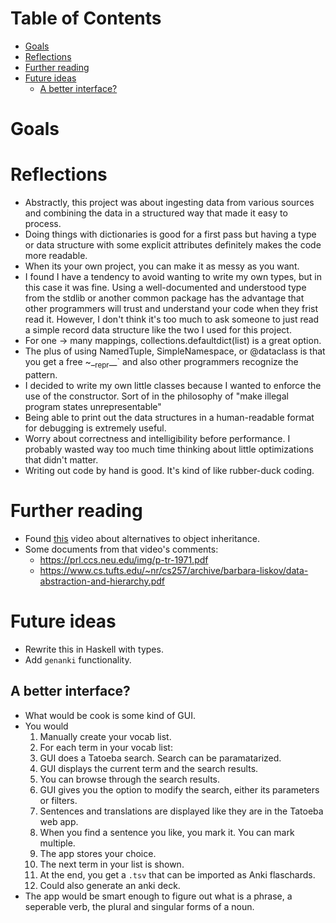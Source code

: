 
# Table of Contents

-   [Goals](#org29d0e7a)
-   [Reflections](#org1afff46)
-   [Further reading](#org4f1d8b7)
-   [Future ideas](#orgb0882d6)
    -   [A better interface?](#orgf074b46)



<a id="org29d0e7a"></a>

# Goals


<a id="org1afff46"></a>

# Reflections

-   Abstractly, this project was about ingesting data from various
    sources and combining the data in a structured way that made it easy
    to process.
-   Doing things with dictionaries is good for a first pass but having a
    type or data structure with some explicit attributes definitely
    makes the code more readable.
-   When its your own project, you can make it as messy as you want.
-   I found I have a tendency to avoid wanting to write my own types,
    but in this case it was fine. Using a well-documented and understood
    type from the stdlib or another common package has the advantage
    that other programmers will trust and understand your code when they
    frist read it. However, I don't think it's too much to ask someone
    to just read a simple record data structure like the two I used for
    this project.
-   For one -> many mappings, collections.defaultdict(list) is a great option.
-   The plus of using NamedTuple, SimpleNamespace, or @dataclass is that
    you get a free ~\_<sub>repr</sub>\_\_\` and also other programmers recognize the pattern.
-   I decided to write my own little classes because I wanted to enforce
    the use of the constructor. Sort of in the philosophy of "make
    illegal program states unrepresentable"
-   Being able to print out the data structures in a human-readable
    format for debugging is extremely useful.
-   Worry about correctness and intelligibility before performance. I
    probably wasted way too much time thinking about little
    optimizations that didn't matter.
-   Writing out code by hand is good. It's kind of like rubber-duck coding.


<a id="org4f1d8b7"></a>

# Further reading

-   Found [this](https://www.youtube.com/watch?v=3MNVP9-hglc) video about alternatives to object inheritance.
-   Some documents from that video's comments:
    -   <https://prl.ccs.neu.edu/img/p-tr-1971.pdf>
    -   <https://www.cs.tufts.edu/~nr/cs257/archive/barbara-liskov/data-abstraction-and-hierarchy.pdf>


<a id="orgb0882d6"></a>

# Future ideas

-   Rewrite this in Haskell with types.
-   Add `genanki` functionality.


<a id="orgf074b46"></a>

## A better interface?

-   What would be cook is some kind of GUI.
-   You would
    1.  Manually create your vocab list.
    2.  For each term in your vocab list:
    3.  GUI does a Tatoeba search. Search can be paramatarized.
    4.  GUI displays the current term and the search results.
    5.  You can browse through the search results.
    6.  GUI gives you the option to modify the search, either its
        parameters or filters.
    7.  Sentences and translations are displayed like they are in the
        Tatoeba web app.
    8.  When you find a sentence you like, you mark it. You can mark multiple.
    9.  The app stores your choice.
    10. The next term in your list is shown.
    11. At the end, you get a `.tsv` that can be imported as Anki flaschards.
    12. Could also generate an anki deck.
-   The app would be smart enough to figure out what is a phrase, a
    seperable verb, the plural and singular forms of a noun.

